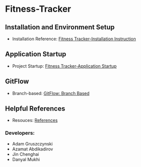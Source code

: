 # Fitness-Tracker

## Installation and Environment Setup
* Installation Reference: [Fitness Tracker-Installation Instruction]

## Application Startup
* Project Startup: [Fitness Tracker-Application Startup]

## GitFlow
* Branch-based: [GitFlow: Branch Based]

## Helpful References
* Resouces: [References]

### Developers:
* Adam Gruszczynski
* Azamat Abdikadirov
* Jin Chenghai 
* Danyal Mukhi

[Fitness Tracker-Installation Instruction]: https://docs.google.com/document/d/1hLBrs8uGetZvZdlCgjp_9BqHHWTzG0pi9vs8-C9BYj4/edit?usp=sharing "Fitness Tracker-Installation Instruction Google Doc"
[Fitness Tracker-Application Startup]: https://docs.google.com/document/d/19WyQP-Vi1JfnQoRQPqHTGIpaCogYTnJtlDgPGQgpREw/edit?usp=sharing "Fitness Tracker-Application Startup Google Doc"
[GitFlow: Branch Based]: https://docs.google.com/drawings/d/1ANZTID67H_mmf_MTYSxlZE2KNc95_cqfgqBhZ8PyLn4/edit?usp=sharing "GitFlow: Branch Based Google Draw"
[References]: https://docs.google.com/document/d/1DTWOU-ljncRoRfbeT8plEgTmxuofk83EZIA4vlmJsIc/edit?usp=sharing "References Google Doc"

